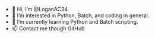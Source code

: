 - 👋 Hi, I’m @LoganAC34
- 👀 I’m interested in Python, Batch, and coding in general.
- 🌱 I’m currently learning Python and Batch scripting.
- 📫 Contact me though GitHub

<!---
LoganAC34/LoganAC34 is a ✨ special ✨ repository because its `README.md` (this file) appears on your GitHub profile.
You can click the Preview link to take a look at your changes.
--->
